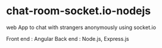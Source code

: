 # chat-room-socket.io-nodejs
web App to chat with strangers anonymously using socket.io

Front end : Angular
Back end : Node.js, Express.js

